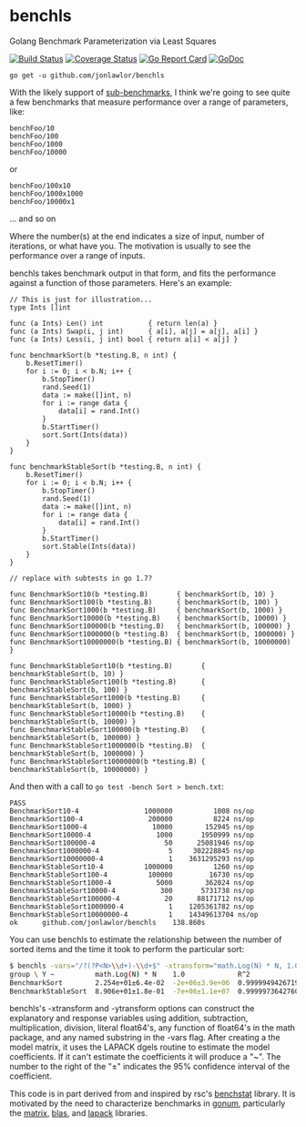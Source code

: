 # benchls

Golang Benchmark Parameterization via Least Squares

[![Build Status](https://travis-ci.org/jonlawlor/benchls.svg?branch=master)](https://travis-ci.org/jonlawlor/benchls)
[![Coverage Status](https://coveralls.io/repos/github/jonlawlor/benchls/badge.svg?branch=master)](https://coveralls.io/github/jonlawlor/benchls?branch=master)
[![Go Report Card](https://goreportcard.com/badge/github.com/jonlawlor/benchls)](https://goreportcard.com/report/github.com/jonlawlor/benchls)
[![GoDoc](https://godoc.org/github.com/jonlawlor/benchls?status.svg)](https://godoc.org/github.com/jonlawlor/benchls)

`go get -u github.com/jonlawlor/benchls`

With the likely support of [sub-benchmarks](https://github.com/golang/proposal/blob/master/design/12166-subtests.md), I think we're going to see quite a few benchmarks that measure performance over a range of parameters, like:

```
benchFoo/10
benchFoo/100
benchFoo/1000
benchFoo/10000
```
or

```benchBar/10x10
benchFoo/100x10
benchFoo/1000x1000
benchFoo/10000x1
```
... and so on

Where the number(s) at the end indicates a size of input, number of iterations, or what have you.  The motivation is usually to see the performance over a range of inputs.

benchls takes benchmark output in that form, and fits the performance against a function of those parameters.  Here's an example:

```golang
// This is just for illustration...
type Ints []int

func (a Ints) Len() int           { return len(a) }
func (a Ints) Swap(i, j int)      { a[i], a[j] = a[j], a[i] }
func (a Ints) Less(i, j int) bool { return a[i] < a[j] }

func benchmarkSort(b *testing.B, n int) {
	b.ResetTimer()
	for i := 0; i < b.N; i++ {
		b.StopTimer()
		rand.Seed(1)
		data := make([]int, n)
		for i := range data {
			data[i] = rand.Int()
		}
		b.StartTimer()
		sort.Sort(Ints(data))
	}
}

func benchmarkStableSort(b *testing.B, n int) {
	b.ResetTimer()
	for i := 0; i < b.N; i++ {
		b.StopTimer()
		rand.Seed(1)
		data := make([]int, n)
		for i := range data {
			data[i] = rand.Int()
		}
		b.StartTimer()
		sort.Stable(Ints(data))
	}
}

// replace with subtests in go 1.7?

func BenchmarkSort10(b *testing.B)       { benchmarkSort(b, 10) }
func BenchmarkSort100(b *testing.B)      { benchmarkSort(b, 100) }
func BenchmarkSort1000(b *testing.B)     { benchmarkSort(b, 1000) }
func BenchmarkSort10000(b *testing.B)    { benchmarkSort(b, 10000) }
func BenchmarkSort100000(b *testing.B)   { benchmarkSort(b, 100000) }
func BenchmarkSort1000000(b *testing.B)  { benchmarkSort(b, 1000000) }
func BenchmarkSort10000000(b *testing.B) { benchmarkSort(b, 10000000) }

func BenchmarkStableSort10(b *testing.B)       { benchmarkStableSort(b, 10) }
func BenchmarkStableSort100(b *testing.B)      { benchmarkStableSort(b, 100) }
func BenchmarkStableSort1000(b *testing.B)     { benchmarkStableSort(b, 1000) }
func BenchmarkStableSort10000(b *testing.B)    { benchmarkStableSort(b, 10000) }
func BenchmarkStableSort100000(b *testing.B)   { benchmarkStableSort(b, 100000) }
func BenchmarkStableSort1000000(b *testing.B)  { benchmarkStableSort(b, 1000000) }
func BenchmarkStableSort10000000(b *testing.B) { benchmarkStableSort(b, 10000000) }
```

And then with a call to `go test -bench Sort > bench.txt`:
```
PASS
BenchmarkSort10-4            	 1000000	      1008 ns/op
BenchmarkSort100-4           	  200000	      8224 ns/op
BenchmarkSort1000-4          	   10000	    152945 ns/op
BenchmarkSort10000-4         	    1000	   1950999 ns/op
BenchmarkSort100000-4        	      50	  25081946 ns/op
BenchmarkSort1000000-4       	       5	 302228845 ns/op
BenchmarkSort10000000-4      	       1	3631295293 ns/op
BenchmarkStableSort10-4      	 1000000	      1260 ns/op
BenchmarkStableSort100-4     	  100000	     16730 ns/op
BenchmarkStableSort1000-4    	    5000	    362024 ns/op
BenchmarkStableSort10000-4   	     300	   5731738 ns/op
BenchmarkStableSort100000-4  	      20	  88171712 ns/op
BenchmarkStableSort1000000-4 	       1	1205361782 ns/op
BenchmarkStableSort10000000-4	       1	14349613704 ns/op
ok  	github.com/jonlawlor/benchls	138.860s
```

You can use benchls to estimate the relationship between the number of sorted items and the time it took to perform the particular sort:

```bash
$ benchls -vars="/?(?P<N>\\d+)-\\d+$" -xtransform="math.Log(N) * N, 1.0" bench.txt
group \ Y ~          math.Log(N) * N    1.0             R^2
BenchmarkSort        2.254e+01±6.4e-02  -2e+06±3.9e+06  0.9999949426719544
BenchmarkStableSort  8.906e+01±1.8e-01  -7e+06±1.1e+07  0.9999973642760738
```

benchls's -xtransform and -ytransform options can construct the explanatory and response variables using addition, subtraction, multiplication, division, literal float64's, any function of float64's in the math package, and any named substring in the -vars flag.  After creating a the model matrix, it uses the LAPACK dgels routine to estimate the model coefficients.  If it can't estimate the coefficients it will produce a "~".  The number to the right of the "±" indicates the 95% confidence interval of the coefficient.

This code is in part derived from and inspired by rsc's [benchstat](https://github.com/rsc/benchstat) library.  It is motivated by the need to characterize benchmarks in [gonum](https://github.com/gonum), particularly the [matrix](https://github.com/gonum/matrix), [blas](https://github.com/gonum/blas), and [lapack](https://github.com/gonum/lapack) libraries.
